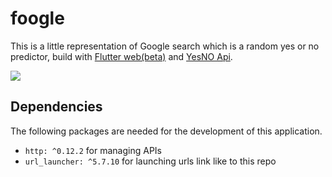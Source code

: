 # foogle

This is a little representation of Google search which is a random yes or no predictor, build with [Flutter web(beta)](https://flutter.dev/web) and [YesNO Api](https://yesno.wtf/api).

![](https://drive.google.com/uc?export=view&id=1OWWjI1nae8DNspH50AhwVVmjuEv0g5zO)


## Dependencies

The following packages are needed for the development of this application.

- `http: ^0.12.2` for managing APIs
- `url_launcher: ^5.7.10` for launching urls link like to this repo

